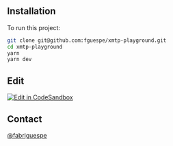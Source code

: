 ## Installation

To run this project:

```sh
git clone git@github.com:fguespe/xmtp-playground.git
cd xmtp-playground
yarn 
yarn dev
```
## Edit

[![Edit in CodeSandbox](https://assets.codesandbox.io/github/button-edit-lime.svg)](https://codesandbox.io/p/github/fabriguespe/xmtp-playground/main?workspaceId=e62b6b32-35b7-415c-bdb9-743f1b880fb4&file=%2Fpages%2Findex.vue)

## Contact

[@fabriguespe](https://twitter.com/fabriguespe)